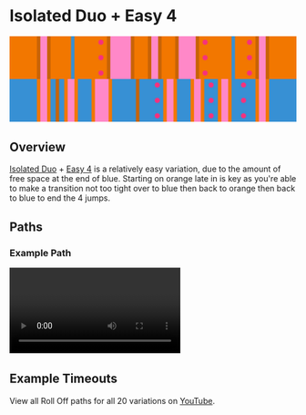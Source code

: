 # Isolated Duo + Easy 4

![Isolated Duo + Easy 4](../images/variations/isolated-duo-easy-4.jpg)

## Overview

[Isolated Duo](../rolls/isolated-duo.md#orange) + [Easy 4](../rolls/easy-4.md#blue) is a relatively easy variation, due to the amount of free space at the end of blue. Starting on orange late in is key as you're able to make a transition not too tight over to blue then back to orange then back to blue to end the 4 jumps.

## Paths

### Example Path

<video controls>
  <source src="../../images/variations/isolated-duo-easy-4-standard-path.mp4" type="video/mp4">
</video>

## Example Timeouts

View all Roll Off paths for all 20 variations on [YouTube](https://www.youtube.com/playlist?list=PLG_QNSp9ZgJLWYSNl4vY26VJCZeOQHO1F).
